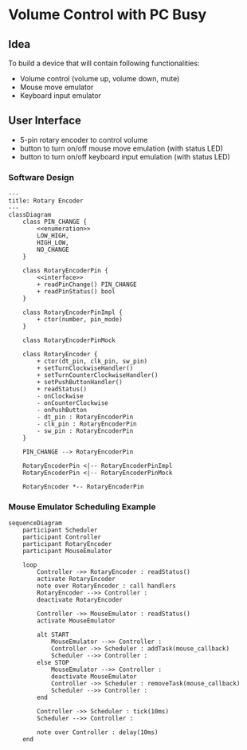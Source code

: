 # Volume Control with PC Busy

## Idea

To build a device that will contain following functionalities:

  * Volume control (volume up, volume down, mute)
  * Mouse move emulator
  * Keyboard input emulator

## User Interface

  * 5-pin rotary encoder to control volume
  * button to turn on/off mouse move emulation (with status LED)
  * button to turn on/off keyboard input emulation (with status LED)

### Software Design

```mermaid
---
title: Rotary Encoder
---
classDiagram
    class PIN_CHANGE {
        <<enumeration>>
        LOW_HIGH,
        HIGH_LOW,
        NO_CHANGE
    }

    class RotaryEncoderPin {
        <<interface>>
        + readPinChange() PIN_CHANGE
        + readPinStatus() bool
    }

    class RotaryEncoderPinImpl {
        + ctor(number, pin_mode)
    }

    class RotaryEncoderPinMock

    class RotaryEncoder {
        + ctor(dt_pin, clk_pin, sw_pin)
        + setTurnClockwiseHandler()
        + setTurnCounterClockwiseHandler()
        + setPushButtonHandler()
        + readStatus()
        - onClockwise
        - onCounterClockwise
        - onPushButton
        - dt_pin : RotaryEncoderPin
        - clk_pin : RotaryEncoderPin
        - sw_pin : RotaryEncoderPin
    }

    PIN_CHANGE --> RotaryEncoderPin

    RotaryEncoderPin <|-- RotaryEncoderPinImpl
    RotaryEncoderPin <|-- RotaryEncoderPinMock

    RotaryEncoder *-- RotaryEncoderPin
```

### Mouse Emulator Scheduling Example

```mermaid
sequenceDiagram
    participant Scheduler
    participant Controller
    participant RotaryEncoder
    participant MouseEmulator

    loop
        Controller ->> RotaryEncoder : readStatus()
        activate RotaryEncoder
        note over RotaryEncoder : call handlers
        RotaryEncoder -->> Controller : 
        deactivate RotaryEncoder

        Controller ->> MouseEmulator : readStatus()
        activate MouseEmulator

        alt START
            MouseEmulator -->> Controller : 
            Controller ->> Scheduler : addTask(mouse_callback)
            Scheduler -->> Controller : 
        else STOP
            MouseEmulator -->> Controller : 
            deactivate MouseEmulator
            Controller ->> Scheduler : removeTask(mouse_callback)
            Scheduler -->> Controller : 
        end
        
        Controller ->> Scheduler : tick(10ms)
        Scheduler -->> Controller : 
        
        note over Controller : delay(10ms)
    end
```

